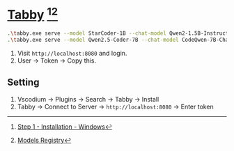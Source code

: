 # [Tabby](https://github.com/TabbyML/tabby) [^1][^2]

```sh
.\tabby.exe serve --model StarCoder-1B --chat-model Qwen2-1.5B-Instruct
.\tabby.exe serve --model Qwen2.5-Coder-7B --chat-model CodeQwen-7B-Chat --device cuda
```

1. Visit `http://localhost:8080` and login.
2. User → Token → Copy this.

## Setting

1. Vscodium → Plugins → Search → Tabby → Install
2. Tabby → Connect to Server → `http://localhost:8080` → Enter token

[^1]: [Step 1 - Installation - Windows](https://tabby.tabbyml.com/docs/quick-start/installation/windows/)
[^2]: [Models Registry](https://tabby.tabbyml.com/docs/models/)